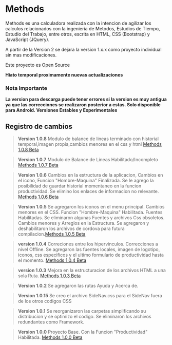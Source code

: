 # Methods
Methods es una calculadora realizada con la intencion de agilizar los calculos relacionados con la ingenieria de Metodos, Estudios de Tiempo, Estudio del Trabajo, entre otros, escrita en HTML, CSS (Bootstrap) y JavaScript (JQuery).

A partir de la Version 2 se dejara la version 1.x.x como proyecto individual sin mas modificaciones.

Este proyecto es Open Source

**Hiato temporal proximamente nuevas actualizaciones**

### Nota Importante 

**La version para descarga puede tener errores si la version es muy antigua ya que las correcciones se realizaron posterior a estas. Solo disponible para Android. Versiones Estables y Experimentales**

## Registro de cambios

> **Version 1.0.8** Modulo de balance de lineas terminado con historial temporal,imagen propia,cambios menores en el css y html [Methods 1.0.8 Beta](http://adf.ly/1n048L)

> **Version 1.0.7** Modulo de Balance de Lineas Habilitado/Incompleto [Methods 1.0.7 Beta](http://adf.ly/1n047H)

> **Version 1.0.6** Cambios en la estructura de la aplicacion, Cambios en el icono, Funcion "Hombre-Maquina" Finalizada. Se le agrego la posibilidad de guardar historial momentaneo en la funcion productividad. Se elimino los enlaces de informacion no relevante. [Methods 1.0.6 Beta](http://adf.ly/1n044a)

> **Version 1.0.5** Se agregaron los iconos en el menu principal. Cambios menores en el CSS. Funcion "Hombre-Maquina" Habilitada. Fuentes Habilitadas. Se eliminaron algunas Fuentes y archivos Css obsoletos. Cambios menores y Arreglos en la Estructura. Se agregaron y deshabilitaron los archivos de cordova para futura compilacion.[Methods 1.0.5 Beta](http://adf.ly/1n043d)

> **version 1.0.4** Correciones entre los hipervinculos.  Correcciones a nivel Offline. Se agregaron las fuentes locales, imagen de logotipo, iconos, css especificos y el ultimo formulario de productividad hasta el momento. [Methods 1.0.4 Beta](http://adf.ly/1n03wg)

> **version 1.0.3** Mejora en la estructuracion de los archivos HTML a una sola Ruta. [Methods 1.0.3 Beta](http://adf.ly/1n03u7)

> **Version 1.0.2** Se agregaron las rutas Ayuda y Acerca de.

> **Version 1.0.15** Se creo el archivo SideNav.css para el SideNav fuera de los otros codigos CSS

> **Version 1.0.1** Se reorganizaron las carpetas simplificando su distribucion y se optimizo el codigo. Se eliminaron los archivos redundantes como Framework.

> **Version 1.0.0** Proyecto Base. Con la Funcion "Productividad" Habilitada. [Methods 1.0.0 Beta](http://adf.ly/1n03kd)
